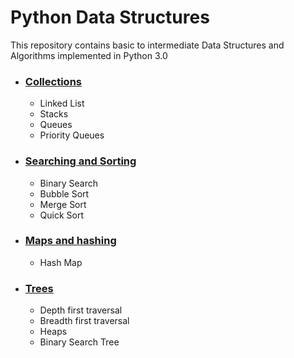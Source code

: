 # Python Data Structures

This repository contains basic to intermediate Data Structures and Algorithms implemented in Python 3.0

- ### [Collections](https://github.com/ammalik221/Python-Data-Structures/tree/master/Collections)
  - Linked List
  - Stacks
  - Queues
  - Priority Queues

- ### [Searching and Sorting](https://github.com/ammalik221/Python-Data-Structures/tree/master/Searching_and_Sorting)
  - Binary Search
  - Bubble Sort
  - Merge Sort
  - Quick Sort

- ### [Maps and hashing](https://github.com/ammalik221/Python-Data-Structures/tree/master/Maps_and_Hashing)
  - Hash Map

- ### [Trees](https://github.com/ammalik221/Python-Data-Structures/tree/master/Trees)
  - Depth first traversal
  - Breadth first traversal
  - Heaps
  - Binary Search Tree
<!--  - Read-Black Trees

- ### [Graphs](https://github.com/ammalik221/Python-Data-Structures/tree/master/Graphs)
  - Graph Representations
  - Traversal
  
- ### [Miscellaneous Algorithms](https://github.com/ammalik221/Python-Data-Structures/tree/master/Miscellaneous)
  - Dijkstra's Algorithm
  - Knapsack Problem
  - Dynamic Programming
  - Travelling Saleman Problem
  
<br/>
  
# HackerRank Python

Solutions of Python problems which are provided by HackerRank.([Here](https://www.hackerrank.com/domains/python))
  
  - ### [Introduction](https://github.com/ammalik221/Python-Data-Structures/tree/master/HackerRank_Solutions/Introduction)
    - Say Hello, World! With Python
    - Reading Raw Input
    - Python If-Else
    - Arithmetic Operator
    - Python: Division
    - Loops
    - Write a function
    - Print Function
    

-->
